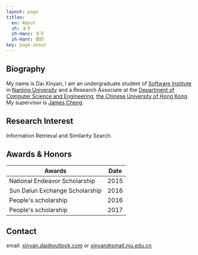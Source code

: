 ```yaml
---
layout: page
titles:
  en: About
  zh: 关于
  zh-Hans: 关于
  zh-Hant: 關於
key: page-about
---
```


## Biography
My name is Dai Xinyan, I am an undergraduate student of [Software Institute](http://software.nju.edu.cn/) in [Nanjing University](https://www.nju.edu.cn/EN/)  and a Research Associate at the [Department of Computer Science and Engineering](http://www.cse.cuhk.edu.hk), [the Chinese University of Hong Kong](http://www.cuhk.edu.hk). My supervisor is [James Cheng](http://www.cse.cuhk.edu.hk/~jcheng).
## Research Interest
Information Retrieval and Similarity Search.
## Awards & Honors
| Awards | Date |
| --- | :---: | 
| National Endeavor Scholarship | 2015 |
| Sun Dalun Exchange Scholarship | 2016 |
| People's scholarship | 2016 |
| People's scholarship | 2017 |
## Contact
email: xinyan.dai@outlook.com or xinyan@smail.nju.edu.cn